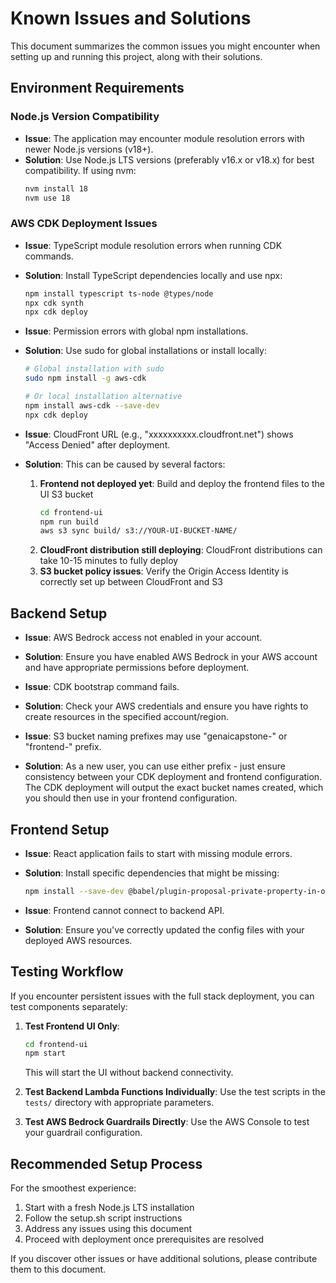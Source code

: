 # Known Issues and Solutions

This document summarizes the common issues you might encounter when setting up and running this project, along with their solutions.

## Environment Requirements

### Node.js Version Compatibility

- **Issue**: The application may encounter module resolution errors with newer Node.js versions (v18+).
- **Solution**: Use Node.js LTS versions (preferably v16.x or v18.x) for best compatibility. If using nvm:
  ```bash
  nvm install 18
  nvm use 18
  ```

### AWS CDK Deployment Issues

- **Issue**: TypeScript module resolution errors when running CDK commands.
- **Solution**: Install TypeScript dependencies locally and use npx:
  ```bash
  npm install typescript ts-node @types/node
  npx cdk synth
  npx cdk deploy
  ```

- **Issue**: Permission errors with global npm installations.
- **Solution**: Use sudo for global installations or install locally:
  ```bash
  # Global installation with sudo
  sudo npm install -g aws-cdk
  
  # Or local installation alternative
  npm install aws-cdk --save-dev
  npx cdk deploy
  ```

- **Issue**: CloudFront URL (e.g., "xxxxxxxxxx.cloudfront.net") shows "Access Denied" after deployment.
- **Solution**: This can be caused by several factors:
  1. **Frontend not deployed yet**: Build and deploy the frontend files to the UI S3 bucket
     ```bash
     cd frontend-ui
     npm run build
     aws s3 sync build/ s3://YOUR-UI-BUCKET-NAME/
     ```
  2. **CloudFront distribution still deploying**: CloudFront distributions can take 10-15 minutes to fully deploy
  3. **S3 bucket policy issues**: Verify the Origin Access Identity is correctly set up between CloudFront and S3

## Backend Setup

- **Issue**: AWS Bedrock access not enabled in your account.
- **Solution**: Ensure you have enabled AWS Bedrock in your AWS account and have appropriate permissions before deployment.

- **Issue**: CDK bootstrap command fails.
- **Solution**: Check your AWS credentials and ensure you have rights to create resources in the specified account/region.

- **Issue**: S3 bucket naming prefixes may use "genaicapstone-" or "frontend-" prefix.
- **Solution**: As a new user, you can use either prefix - just ensure consistency between your CDK deployment and frontend configuration. The CDK deployment will output the exact bucket names created, which you should then use in your frontend configuration.

## Frontend Setup

- **Issue**: React application fails to start with missing module errors.
- **Solution**: Install specific dependencies that might be missing:
  ```bash
  npm install --save-dev @babel/plugin-proposal-private-property-in-object
  ```

- **Issue**: Frontend cannot connect to backend API.
- **Solution**: Ensure you've correctly updated the config files with your deployed AWS resources.

## Testing Workflow

If you encounter persistent issues with the full stack deployment, you can test components separately:

1. **Test Frontend UI Only**:
   ```bash
   cd frontend-ui
   npm start
   ```
   This will start the UI without backend connectivity.

2. **Test Backend Lambda Functions Individually**:
   Use the test scripts in the `tests/` directory with appropriate parameters.

3. **Test AWS Bedrock Guardrails Directly**:
   Use the AWS Console to test your guardrail configuration.

## Recommended Setup Process

For the smoothest experience:

1. Start with a fresh Node.js LTS installation
2. Follow the setup.sh script instructions
3. Address any issues using this document
4. Proceed with deployment once prerequisites are resolved

If you discover other issues or have additional solutions, please contribute them to this document.
